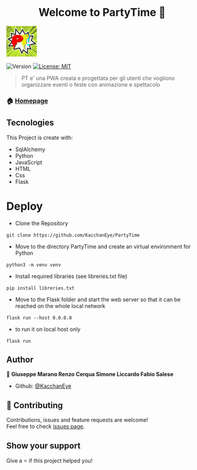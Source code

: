 <h1 align="center">Welcome to PartyTime 👋</h1> <img  src="PartyTime/website/static/images/logo.jpg" alt=""  width="80" height="80">
<p>
  <img alt="Version" src="https://img.shields.io/badge/version-1.0-blue.svg?cacheSeconds=2592000" />
  <a href="#" target="_blank">
    <img alt="License: MIT" src="https://img.shields.io/badge/License-MIT-yellow.svg" />
  </a>
</p>

> PT e' una PWA creata e progettata per gli utenti che vogliono organizzare eventi o feste con animazione e spettacolo

### 🏠 [Homepage](https://github.com/KacchanEye/PartyTime)


## Tecnologies
This Project is create with:
* SqlAlchemy
* Python
* JavaScript
* HTML
* Css
* Flask

# Deploy
- Clone the Repository
```
git clone https://github.com/KacchanEye/PartyTime
```
- Move to the directory PartyTime and create an virtual environment for Python
```
python3 -m venv venv
```
- Install required libraries (see libreries.txt file)
```
pip install libreries.txt
```
- Move to the Flask folder and start the web server so that it can be reached on the whole local network
```
flask run --host 0.0.0.0
```
- to run it on local host only
```
flask run
```


## Author

👤 **Giuseppe Marano Renzo Cerqua Simone Liccardo Fabio Salese**

* Github: [@KacchanEye](https://github.com/KacchanEye)

## 🤝 Contributing

Contributions, issues and feature requests are welcome!<br />Feel free to check [issues page](https://github.com/KacchanEye/PartyTime/issues). 

## Show your support

Give a ⭐️ if this project helped you!



